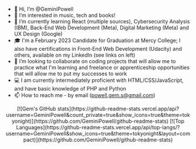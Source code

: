 - 👋 Hi, I’m @GeminiPowell
- 👀 I’m interested in music, tech and books!
- 🌱 I’m currently learning React (multiple sources), Cybersecurity Analysis (IBM), Back-End Web Development (Meta), Digital Marketing (Meta) and UX Design (Google) 
- 🎓 I'm a February 2023 Candidate for Graduation at Mercy College; I also have certifications in Front-End Web Development (Udacity) and others, available on my LinkedIn (see links on left)
- 💞️ I’m looking to collaborate on coding projects that will allow me to practice what I'm learning and freelance or apprenticeship opportunities that will    allow me to put my successes to work
- 💻 I am currently intermediately proficient with HTML/CSS/JavaScript, and have basic knowledge of PHP and Python 
- 📫 How to reach me - by email (powell.gem.s@gmail.com)

<!---
GeminiPowell/GeminiPowell is a ✨ special ✨ repository because its `README.md` (this file) appears on your GitHub profile.
You can click the Preview link to take a look at your changes.
--->

<div align="center">
  [![Gem's GitHub stats](https://github-readme-stats.vercel.app/api?username=GeminiPowell&count_private=true&show_icons=true&theme=tokyonight)](https://github.com/GeminiPowell/github-readme-stats)
  [![Top Languages](https://github-readme-stats.vercel.app/api/top-langs/?username=GeminiPowell&show_icons=true&theme=tokyonight&layout=compact)](https://github.com/GeminiPowell/github-readme-stats)
</div>
